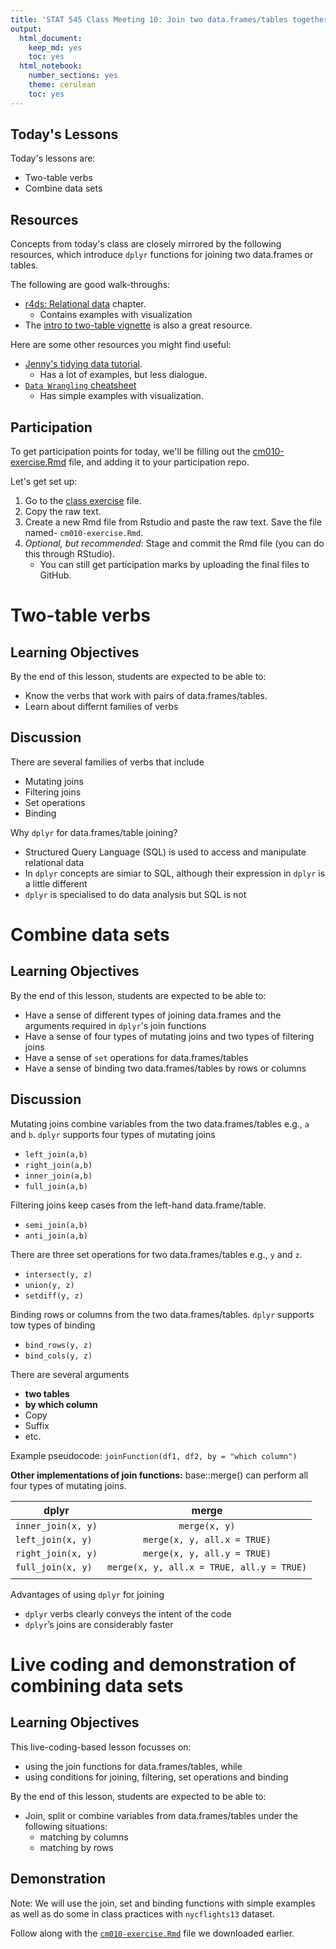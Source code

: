```yaml
---
title: 'STAT 545 Class Meeting 10: Join two data.frames/tables together using `dplyr`'
output:
  html_document:
    keep_md: yes
    toc: yes
  html_notebook:
    number_sections: yes
    theme: cerulean
    toc: yes
---
```




## Today's Lessons

Today's lessons are:

- Two-table verbs
- Combine data sets

## Resources

Concepts from today's class are closely mirrored by the following resources, which introduce `dplyr` functions for joining two data.frames or tables.

The following are good walk-throughs:

- [r4ds: Relational data](http://r4ds.had.co.nz/relational-data.html) chapter.
    - Contains examples  with visualization
- The [intro to two-table vignette](https://cran.r-project.org/web/packages/dplyr/vignettes/two-table.html) is also a great resource.

Here are some other resources you might find useful:

- [Jenny's tidying data tutorial](https://github.com/jennybc/lotr-tidy).
    - Has a lot of examples, but less dialogue.
- [`Data Wrangling` cheatsheet](https://www.rstudio.com/wp-content/uploads/2015/02/data-wrangling-cheatsheet.pdf)
    - Has simple examples with visualization.
    
## Participation

To get participation points for today, we'll be filling out the [cm010-exercise.Rmd](https://github.com/STAT545-UBC/Classroom/blob/master/notes/cm010-exercise.Rmd) file, and adding it to your participation repo. 

Let's get set up:

1. Go to the [class exercise](https://github.com/Rashedul/stat545_guest_lecture/blob/master/cm010-exercise.Rmd) file.
2.  Copy the raw text.
3. Create a new Rmd file from Rstudio and paste the raw text. Save the file named- `cm010-exercise.Rmd`.
4. _Optional, but recommended_: Stage and commit the Rmd file (you can do this through RStudio).
    - You can still get participation marks by uploading the final files to GitHub.

# Two-table verbs

## Learning Objectives

By the end of this lesson, students are expected to be able to:

- Know the verbs that work with pairs of data.frames/tables.
- Learn about differnt families of verbs

## Discussion

There are several families of verbs that include

- Mutating joins
- Filtering joins
- Set operations
- Binding

Why `dplyr` for data.frames/table joining?

- Structured Query Language (SQL) is used to access and manipulate  relational data
- In `dplyr` concepts are simiar to SQL, although their expression in `dplyr` is a little different
- `dplyr` is specialised to do data analysis but SQL is not

# Combine data sets 

## Learning Objectives

By the end of this lesson, students are expected to be able to:

- Have a sense of different types of joining  data.frames and the arguments required in `dplyr`'s join functions
- Have a sense of four types of mutating joins and two types of filtering joins
- Have a sense of `set` operations for data.frames/tables
- Have a sense of binding two data.frames/tables by rows or columns

## Discussion

Mutating joins combine variables from the two data.frames/tables e.g., `a` and `b`. `dplyr` supports four types of mutating joins

- `left_join(a,b)`
- `right_join(a,b)`
- `inner_join(a,b)`
- `full_join(a,b)`

Filtering joins keep cases from the left-hand data.frame/table. 

- `semi_join(a,b)`
- `anti_join(a,b)`

There are three set operations for two data.frames/tables e.g., `y` and `z`.

- `intersect(y, z)`
- `union(y, z)`
- `setdiff(y, z)`

Binding rows or columns from the two data.frames/tables. `dplyr` supports tow types of binding

- `bind_rows(y, z)`
- `bind_cols(y, z)`

There are several arguments 

- __two tables__
- __by which column__
- Copy
- Suffix
- etc.

Example pseudocode: `joinFunction(df1, df2, by = "which column")`

__Other implementations of join functions:__ base::merge() can perform all four types of mutating joins.


| dplyr   |      merge      |  
|----------|:-------------:|
| `inner_join(x, y)` |  `merge(x, y)` | 
| `left_join(x, y)` |    `merge(x, y, all.x = TRUE)`   | 
| `right_join(x, y)` | `merge(x, y, all.y = TRUE)` |
| `full_join(x, y)` | `merge(x, y, all.x = TRUE, all.y = TRUE)` |
| | |

Advantages of using `dplyr` for joining

- `dplyr` verbs clearly conveys the intent of the code
- `dplyr`’s joins are considerably faster

# Live coding and demonstration of combining data sets

## Learning Objectives

This live-coding-based lesson focusses on: 

- using the join functions for data.frames/tables, while
- using conditions for joining, filtering, set operations and binding

By the end of this lesson, students are expected to be able to:

- Join, split or combine variables from data.frames/tables under the following situations:
    - matching by columns
    - matching by rows

## Demonstration

Note: We will use the join, set and binding functions with simple examples as well as do some in class practices with `nycflights13` dataset.

Follow along with the [`cm010-exercise.Rmd`](https://github.com/STAT545-UBC/Classroom/blob/master/notes/cm010-exercise.Rmd) file we downloaded earlier.


